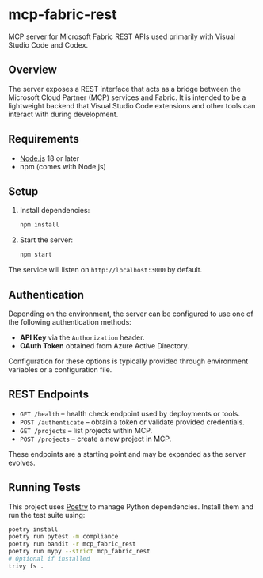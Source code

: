 # mcp-fabric-rest

MCP server for Microsoft Fabric REST APIs used primarily with Visual Studio Code and Codex.

## Overview

The server exposes a REST interface that acts as a bridge between the Microsoft Cloud Partner (MCP) services and Fabric. It is intended to be a lightweight backend that Visual Studio Code extensions and other tools can interact with during development.

## Requirements

- [Node.js](https://nodejs.org/) 18 or later
- npm (comes with Node.js)

## Setup

1. Install dependencies:
   ```bash
   npm install
   ```
2. Start the server:
   ```bash
   npm start
   ```

The service will listen on `http://localhost:3000` by default.

## Authentication

Depending on the environment, the server can be configured to use one of the following authentication methods:

- **API Key** via the `Authorization` header.
- **OAuth Token** obtained from Azure Active Directory.

Configuration for these options is typically provided through environment variables or a configuration file.

## REST Endpoints

- `GET /health` – health check endpoint used by deployments or tools.
- `POST /authenticate` – obtain a token or validate provided credentials.
- `GET /projects` – list projects within MCP.
- `POST /projects` – create a new project in MCP.

These endpoints are a starting point and may be expanded as the server evolves.


## Running Tests

This project uses [Poetry](https://python-poetry.org/) to manage Python dependencies.
Install them and run the test suite using:

```bash
poetry install
poetry run pytest -m compliance
poetry run bandit -r mcp_fabric_rest
poetry run mypy --strict mcp_fabric_rest
# Optional if installed
trivy fs .
```
